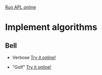 [Run APL online](https://tio.run/#apl-dyalog)

# Implement algorithms
## Bell
* Verbose [Try it online!](https://tio.run/##SyzI0U2pTMzJT///P9jD0y3kUduEagOdR71ba7lc/J29QVwNIO/w9Ee9mx/1bgEyNXUMarmCQ1wDwHJgTQogYW0NkAYws5bLydXHBySvra@gAVbbuxhkjK6hpqaCIdAcw1qu6kd9U4FKQCpBmmoPrQBaYWjw/z8A "APL (Dyalog Unicode) – Try It Online")

* "Golf" [Try it online!](https://tio.run/##SyzI0U2pTMzJT///v/pR39RHbROqtfU1qjUMdB71btXU1tAAUoenP@rd/Kh3C0hEx0Cz9lHvYpCwrqGmpiFQ2BAosLX20AqgIkOD//8B "APL (Dyalog Unicode) – Try It Online")
